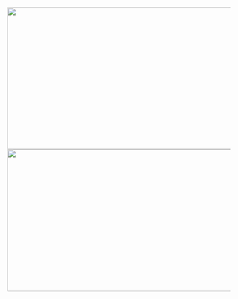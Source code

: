 <img src="https://raw.githubusercontent.com/pritamzope/OS/master/Kernel/Keyboard/keyboard_demo.png" width="600" height="320"/>


<img src="https://raw.githubusercontent.com/pritamzope/OS/master/Kernel/Keyboard/keycodes.png" width="600" height="320"/>

